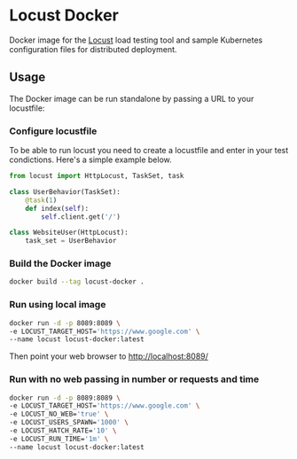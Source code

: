 # Locust Docker
Docker image for the [Locust](http://locust.io/) load testing tool and sample Kubernetes configuration files for distributed deployment.

## Usage
The Docker image can be run standalone by passing a URL to your locustfile:

### Configure locustfile
To be able to run locust you need to create a locustfile and enter in your test condictions. Here's a simple example below.

```py
from locust import HttpLocust, TaskSet, task

class UserBehavior(TaskSet):
    @task(1)
    def index(self):
        self.client.get('/')

class WebsiteUser(HttpLocust):
    task_set = UserBehavior

```

### Build the Docker image
```bash
docker build --tag locust-docker .
```

### Run using local image
```bash
docker run -d -p 8089:8089 \      
-e LOCUST_TARGET_HOST='https://www.google.com' \
--name locust locust-docker:latest
```
Then point your web browser to [http://localhost:8089/](http://localhost:8089/)

### Run with no web passing in number or requests and time
```bash
docker run -d -p 8089:8089 \
-e LOCUST_TARGET_HOST='https://www.google.com' \
-e LOCUST_NO_WEB='true' \
-e LOCUST_USERS_SPAWN='1000' \
-e LOCUST_HATCH_RATE='10' \
-e LOCUST_RUN_TIME='1m' \
--name locust locust-docker:latest
```

